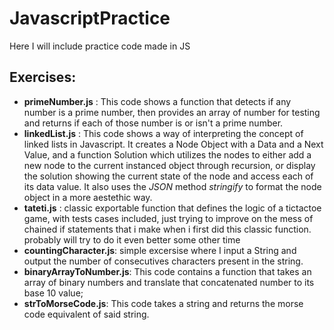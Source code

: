 # JavascriptPractice
Here I will include practice code made in JS

## Exercises:
- **primeNumber.js** : This code shows a function that detects if any number is a prime number, then provides an array of number for testing and returns if each of those number is or isn't a prime number.
- **linkedList.js** : This code shows a way of interpreting the concept of linked lists in Javascript. It creates a Node Object with a Data and a Next Value, and a function Solution which utilizes the nodes to either add a new node to the current instanced object through recursion, or display the solution showing the current state of the node and access each of its data value. It also uses the *JSON* method *stringify* to format the node object in a more aestethic way.
- **tateti.js** : classic exportable function that defines the logic of a tictactoe game, with tests cases included, just trying to improve on the mess of chained if statements that i make when i first did this classic function. probably will try to do it even better some other time
- **countingCharacter.js**: simple excersise where I input a String and output the number of consecutives characters present in the string.
- **binaryArrayToNumber.js**: This code contains a function that takes an array of binary numbers and translate that concatenated number to its base 10 value;
- **strToMorseCode.js**: This code takes a string and returns the morse code equivalent of said string.